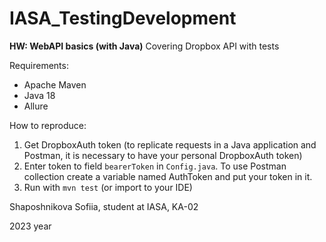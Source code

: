 # IASA_TestingDevelopment
**HW: WebAPI basics (with Java)**
Covering Dropbox API with tests

Requirements:
- Apache Maven
- Java 18
- Allure


How to reproduce:
1) Get DropboxAuth token (to replicate requests in a Java application and Postman, it is necessary to have your personal DropboxAuth token)
2) Enter token to field `bearerToken` in `Config.java`. To use Postman collection create a variable named AuthToken and put your token in it.
3) Run with `mvn test` (or import to your IDE)

Shaposhnikova Sofiia, student at IASA, KA-02

2023 year
